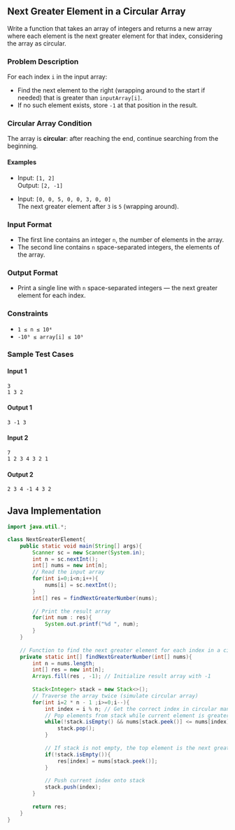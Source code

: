## Next Greater Element in a Circular Array

Write a function that takes an array of integers and returns a new array where each element is the next greater element for that index, considering the array as circular.

### Problem Description

For each index `i` in the input array:

- Find the next element to the right (wrapping around to the start if needed) that is greater than `inputArray[i]`.
- If no such element exists, store `-1` at that position in the result.

### Circular Array Condition

The array is **circular**: after reaching the end, continue searching from the beginning.

#### Examples

- Input: `[1, 2]`  
    Output: `[2, -1]`

- Input: `[0, 0, 5, 0, 0, 3, 0, 0]`  
    The next greater element after `3` is `5` (wrapping around).  

### Input Format

- The first line contains an integer `n`, the number of elements in the array.
- The second line contains `n` space-separated integers, the elements of the array.

### Output Format

- Print a single line with `n` space-separated integers — the next greater element for each index.

### Constraints

- `1 ≤ n ≤ 10⁴`
- `-10⁹ ≤ array[i] ≤ 10⁹`

### Sample Test Cases

#### Input 1
```
3
1 3 2
```
#### Output 1
```
3 -1 3
```

#### Input 2
```
7
1 2 3 4 3 2 1
```
#### Output 2
```
2 3 4 -1 4 3 2
```

## Java Implementation

```java
import java.util.*;

class NextGreaterElement{
    public static void main(String[] args){
        Scanner sc = new Scanner(System.in);
        int n = sc.nextInt();
        int[] nums = new int[n];
        // Read the input array
        for(int i=0;i<n;i++){
            nums[i] = sc.nextInt();
        }
        int[] res = findNextGreaterNumber(nums);
        
        // Print the result array
        for(int num : res){
            System.out.printf("%d ", num);
        }
    }
    
    // Function to find the next greater element for each index in a circular array
    private static int[] findNextGreaterNumber(int[] nums){
        int n = nums.length;
        int[] res = new int[n];
        Arrays.fill(res , -1); // Initialize result array with -1
        
        Stack<Integer> stack = new Stack<>();
        // Traverse the array twice (simulate circular array)
        for(int i=2 * n - 1 ;i>=0;i--){
            int index = i % n; // Get the correct index in circular manner
            // Pop elements from stack while current element is greater or equal
            while(!stack.isEmpty() && nums[stack.peek()] <= nums[index]){
                stack.pop();
            }
            
            // If stack is not empty, the top element is the next greater
            if(!stack.isEmpty()){
                res[index] = nums[stack.peek()];
            }
            
            // Push current index onto stack
            stack.push(index);
        }
        
        return res;
    }
}
```